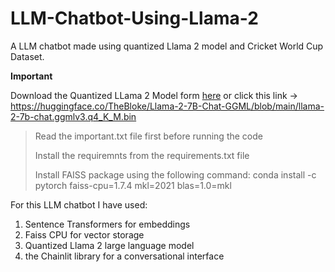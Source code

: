 # LLM-Chatbot-Using-Llama-2
A LLM chatbot made using quantized Llama 2 model and Cricket World Cup Dataset. 

**Important**

Download the Quantized LLama 2 Model form [here]( https://huggingface.co/TheBloke/Llama-2-7B-Chat-GGML/blob/main/llama-2-7b-chat.ggmlv3.q4_K_M.bin) or click this link ->  https://huggingface.co/TheBloke/Llama-2-7B-Chat-GGML/blob/main/llama-2-7b-chat.ggmlv3.q4_K_M.bin

>Read the important.txt file first before running the code
>
>Install the requiremnts from the requirements.txt file
>
>Install FAISS package using the following command: conda install -c pytorch faiss-cpu=1.7.4 mkl=2021 blas=1.0=mkl

For this LLM chatbot I have used:
1) Sentence Transformers for embeddings
2) Faiss CPU for vector storage
3) Quantized Llama 2 large language model
4) the Chainlit library for a conversational interface
